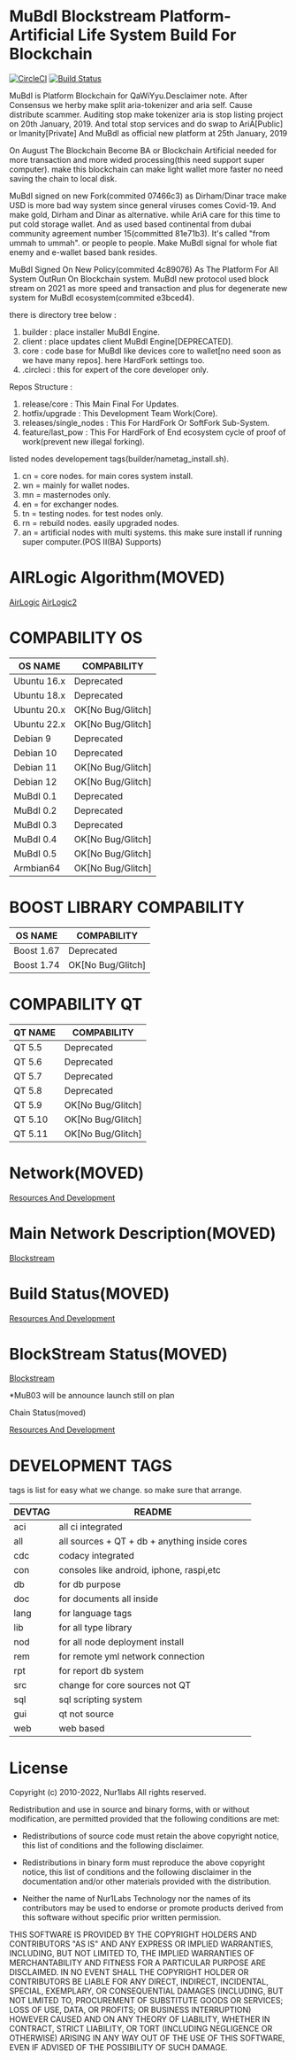 MuBdI Blockstream Platform-Artificial Life System Build For Blockchain
=====================================
[![CircleCI](https://dl.circleci.com/status-badge/img/bb/nur1labs/mubdi/tree/release%2Fcore.svg?style=svg&circle-token=ed14022cea6f337da9429cf9e10c1af965764288)](https://dl.circleci.com/status-badge/redirect/bb/nur1labs/mubdi/tree/release%2Fcore)
[![Build Status](https://app.travis-ci.com/nur1labs/mubdi.svg?token=HH19Fjydf13B3YsoJWsy&branch=release/core)](https://app.travis-ci.com/nur1labs/mubdi)

MuBdI is Platform Blockchain for QaWiYyu.Desclaimer note. After Consensus we herby make split aria-tokenizer and aria self. Cause distribute scammer. Auditing stop
make tokenizer aria is stop listing project on 20th January, 2019. And total stop services and do swap to AriA[Public] or Imanity[Private] And MuBdI as official new platform at 25th January, 2019

On August The Blockchain Become BA or Blockchain Artificial needed for more transaction and more wided processing(this need support super computer). make
this blockchain can make light wallet more faster no need saving the chain to local disk.

MuBdI signed on new Fork(commited 07466c3) as Dirham/Dinar trace make USD is more bad way system since general viruses comes Covid-19. And make gold, Dirham and Dinar as alternative. 
while AriA care for this time to put cold storage wallet. And as used based continental from dubai community agreement number 15(committed 81e71b3).
It's called "from ummah to ummah". or people to people. Make MuBdI signal for whole fiat enemy and e-wallet based bank resides.

MuBdI Signed On New Policy(commited 4c89076) As The Platform For All System OutRun On Blockchain system. MuBdI new protocol used block stream on 2021 as more speed and transaction and plus for degenerate new system for MuBdI ecosystem(commited e3bced4).

there is directory tree below : 

1. builder : place installer MuBdI Engine.
2. client  : place updates client MuBdI Engine[DEPRECATED].
3. core : code base for MuBdI like devices core to wallet[no need soon as we have many repos]. here HardFork settings too.
4. .circleci : this for expert of the core developer only.

Repos Structure : 

1. release/core             : This Main Final For Updates.
2. hotfix/upgrade           : This Development Team Work(Core).
3. releases/single_nodes    : This For HardFork Or SoftFork Sub-System.
4. feature/last_pow         : This For HardFork of End ecosystem cycle of proof of work(prevent new illegal forking).

listed nodes developement tags(builder/nametag_install.sh).

1. cn = core nodes. for main cores system install.
2. wn = mainly for wallet nodes.
3. mn = masternodes only.
4. en = for exchanger nodes.
5. tn = testing nodes. for test nodes only.
6. rn = rebuild nodes. easily upgraded nodes.
6. an = artificial nodes with multi systems. this make sure install if running super computer.(POS II(BA) Supports)

# AIRLogic Algorithm(MOVED) ##

[AirLogic](http://192.168.0.187/mediawiki/index.php?title=Airlogic)
[AirLogic2](http://192.168.0.187/mediawiki/index.php?title=Airlogic2)

# COMPABILITY OS ##

| OS NAME     | COMPABILITY                                        |
| ----------- | -------------------------------------------------- |
| Ubuntu 16.x | Deprecated                                         |
| Ubuntu 18.x | Deprecated                                         |
| Ubuntu 20.x | OK[No Bug/Glitch]                                  |
| Ubuntu 22.x | OK[No Bug/Glitch]                                  |
| Debian 9    | Deprecated                                         |
| Debian 10   | Deprecated                                         |
| Debian 11   | OK[No Bug/Glitch]                                  |
| Debian 12   | OK[No Bug/Glitch]                                  |
| MuBdI  0.1  | Deprecated                                         |
| MuBdI  0.2  | Deprecated                                         |
| MuBdI  0.3  | Deprecated                                         |
| MuBdI  0.4  | OK[No Bug/Glitch]                                  |
| MuBdI  0.5  | OK[No Bug/Glitch]                                  |
| Armbian64   | OK[No Bug/Glitch]                                  |

# BOOST LIBRARY COMPABILITY ##

| OS NAME     | COMPABILITY                                        |
| ----------- | -------------------------------------------------- |
| Boost  1.67 | Deprecated                                         |
| Boost  1.74 | OK[No Bug/Glitch]                                  |

# COMPABILITY QT ##

| QT NAME     | COMPABILITY                                        |
| ----------- | -------------------------------------------------- |
| QT 5.5      | Deprecated                                         |
| QT 5.6      | Deprecated                                         |
| QT 5.7      | Deprecated                                         |
| QT 5.8      | Deprecated                                         |
| QT 5.9      | OK[No Bug/Glitch]                                  |
| QT 5.10     | OK[No Bug/Glitch]                                  |
| QT 5.11     | OK[No Bug/Glitch]                                  |

# Network(MOVED) ##

[Resources And Development](http://192.168.0.187/mediawiki/index.php?title=Resources_%26_Development)

# Main Network Description(MOVED) ##

[Blockstream](http://192.168.0.187/mediawiki/index.php?title=Blockstream)

# Build Status(MOVED) ##

[Resources And Development](http://192.168.0.187/mediawiki/index.php?title=Resources_%26_Development)

# BlockStream Status(MOVED) ##

[Blockstream](http://192.168.0.187/mediawiki/index.php?title=Blockstream)

*MuB03 will be announce launch still on plan

Chain Status(moved)

[Resources And Development](http://192.168.0.187/mediawiki/index.php?title=Resources_%26_Development)

# DEVELOPMENT TAGS ##

tags is list for easy what we change. so make sure that arrange.

| DEVTAG | README                                        |
| ------ | --------------------------------------------- |
| aci    | all ci integrated                             |
| all    | all sources + QT + db + anything inside cores |
| cdc    | codacy integrated                             |
| con    | consoles like android, iphone, raspi,etc      |
| db     | for db purpose                                |
| doc    | for documents all inside                      |
| lang   | for language tags                             |
| lib    | for all type library                          |
| nod    | for all node deployment install               |
| rem    | for remote yml network connection             |
| rpt    | for report db system                          |
| src    | change for core sources not QT                |
| sql    | sql scripting system                          |
| gui    | qt not source                                 |
| web    | web based                                     |

# License ##

Copyright (c) 2010-2022, Nur1labs
All rights reserved.

Redistribution and use in source and binary forms, with or without
modification, are permitted provided that the following conditions are met:

*   Redistributions of source code must retain the above copyright notice, this
    list of conditions and the following disclaimer.

*   Redistributions in binary form must reproduce the above copyright notice,
    this list of conditions and the following disclaimer in the documentation
    and/or other materials provided with the distribution.

*   Neither the name of Nur1Labs Technology nor the names of its
    contributors may be used to endorse or promote products derived from
    this software without specific prior written permission.

THIS SOFTWARE IS PROVIDED BY THE COPYRIGHT HOLDERS AND CONTRIBUTORS "AS IS"
AND ANY EXPRESS OR IMPLIED WARRANTIES, INCLUDING, BUT NOT LIMITED TO, THE
IMPLIED WARRANTIES OF MERCHANTABILITY AND FITNESS FOR A PARTICULAR PURPOSE ARE
DISCLAIMED. IN NO EVENT SHALL THE COPYRIGHT HOLDER OR CONTRIBUTORS BE LIABLE
FOR ANY DIRECT, INDIRECT, INCIDENTAL, SPECIAL, EXEMPLARY, OR CONSEQUENTIAL
DAMAGES (INCLUDING, BUT NOT LIMITED TO, PROCUREMENT OF SUBSTITUTE GOODS OR
SERVICES; LOSS OF USE, DATA, OR PROFITS; OR BUSINESS INTERRUPTION) HOWEVER
CAUSED AND ON ANY THEORY OF LIABILITY, WHETHER IN CONTRACT, STRICT LIABILITY,
OR TORT (INCLUDING NEGLIGENCE OR OTHERWISE) ARISING IN ANY WAY OUT OF THE USE
OF THIS SOFTWARE, EVEN IF ADVISED OF THE POSSIBILITY OF SUCH DAMAGE.

